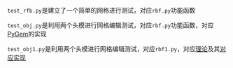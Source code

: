 `test_rfb.py`是建立了一个简单的网格进行测试，对应`rbf.py`功能函数

`test_obj.py`是利用两个头模进行网格编辑测试，对应`rbf.py`功能函数，对应[PyGem](https://github.com/mathLab/PyGeM)的实现

`test_obj1.py`是利用两个头模进行网格编辑测试，对应`rbf1.py`，对应[理论](https://viscomp.alexandra.dk/?p=312)及其[对应实现](https://github.com/Efreeto/FaceMorph)